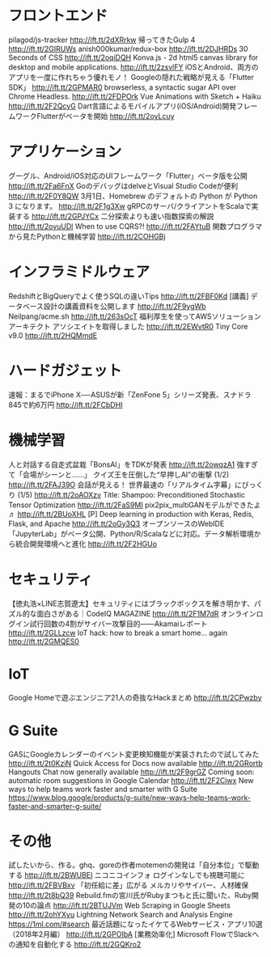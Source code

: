 # フロントエンド
pilagod/js-tracker http://ift.tt/2dXRrkw
帰ってきたGulp 4 http://ift.tt/2GIRUWs
anish000kumar/redux-box http://ift.tt/2DJHRDs
30 Seconds of CSS http://ift.tt/2oqiDQH
Konva.js - 2d html5 canvas library for desktop and mobile applications. http://ift.tt/2zsvlFY
iOSとAndroid、両方のアプリを一度に作れちゃう優れモノ！ Googleの隠れた戦略が見える「Flutter SDK」 http://ift.tt/2GPMAR0
browserless, a syntactic sugar API over Chrome Headless. http://ift.tt/2FDPOrk
Vue Animations with Sketch + Haiku http://ift.tt/2F2QcyG
Dart言語によるモバイルアプリ(iOS/Android)開発フレームワークFlutterがベータを開始 http://ift.tt/2oyLcuy

# アプリケーション
グーグル、Android/iOS対応のUIフレームワーク「Flutter」ベータ版を公開 http://ift.tt/2Fa6FnX
GoのデバッグはdelveとVisual Studio Codeが便利 http://ift.tt/2F0Y8QW
3月1日、Homebrew のデフォルトの Python が Python 3 になります。 http://ift.tt/2F1g3Xw
gRPCのサーバ/クライアントをScalaで実装する http://ift.tt/2GPJYCx
二分探索よりも速い指数探索の解説 http://ift.tt/2ovuUDl
When to use CQRS?! http://ift.tt/2FAYtuB
関数プログラマから見たPythonと機械学習 http://ift.tt/2COHGBj

# インフラミドルウェア
RedshiftとBigQueryでよく使うSQLの違いTips http://ift.tt/2FBF0Kd
[講義] データベース設計の講義資料を公開します http://ift.tt/2F9ygWb
Neilpang/acme.sh http://ift.tt/263sOcT
福利厚生を使ってAWSソリューションアーキテクト アソシエイトを取得しました http://ift.tt/2EWvtR0
Tiny Core v9.0 http://ift.tt/2HQMmdE

# ハードガジェット
速報：まるでiPhone X──ASUSが新「ZenFone 5」シリーズ発表、スナドラ845で約6万円 http://ift.tt/2FCbDHI

# 機械学習
人と対話する自走式盆栽「BonsAI」をTDKが発表 http://ift.tt/2owqzA1
強すぎて「会場がシーンと……」 クイズ王を圧倒した“早押しAI”の衝撃 (1/2) http://ift.tt/2FAJ39O
会話が見える！ 世界最速の「リアルタイム字幕」にびっくり (1/5) http://ift.tt/2oAOXzv
Title: Shampoo: Preconditioned Stochastic Tensor Optimization http://ift.tt/2FaS9MI
pix2pix_multiGANモデルができたよ♬ http://ift.tt/2BUoXHL
[P] Deep learning in production with Keras, Redis, Flask, and Apache http://ift.tt/2oGy3Q3
オープンソースのWebIDE「JupyterLab」がベータ公開、Python/R/Scalaなどに対応。データ解析環境から統合開発環境へと進化 http://ift.tt/2F2HGUo

# セキュリティ
【徳丸浩×LINE志賀遼太】セキュリティにはブラックボックスを解き明かす、パズル的な面白さがある｜CodeIQ MAGAZINE http://ift.tt/2F1M7dR
オンラインログイン試行回数の4割がサイバー攻撃目的――Akamaiレポート http://ift.tt/2GLLzcw
IoT hack: how to break a smart home… again http://ift.tt/2GMQES0

# IoT
Google Homeで遊ぶエンジニア21人の奇抜なHackまとめ http://ift.tt/2CPwzby

# G Suite
GASにGoogleカレンダーのイベント変更検知機能が実装されたので試してみた http://ift.tt/2t0KziN
Quick Access for Docs now available http://ift.tt/2GRortb
Hangouts Chat now generally available http://ift.tt/2F9grGZ
Coming soon: automatic room suggestions in Google Calendar http://ift.tt/2F2Ciwx
New ways to help teams work faster and smarter with G Suite
https://www.blog.google/products/g-suite/new-ways-help-teams-work-faster-and-smarter-g-suite/

# その他
試したいから、作る。ghq、goreの作者motemenの開発は「自分本位」で駆動する http://ift.tt/2BWUBEI
ニコニコインフォ ログインなしでも視聴可能に http://ift.tt/2FBVBxv
「初任給に差」広がる メルカリやサイバー、人材確保 http://ift.tt/2t8bQ39
Rebuild.fmの宮川氏がRubyまつもと氏に聞いた、Ruby開発の10の論点 http://ift.tt/2BTUJVm
Web Scraping in Google Sheets http://ift.tt/2ohYXyu
Lightning Network Search and Analysis Engine https://1ml.com/#search
最近話題になったイケてるWebサービス・アプリ10選（2018年2月編） http://ift.tt/2GPOIbA
[業務効率化] Microsoft FlowでSlackへの通知を自動化する http://ift.tt/2GQKro2
